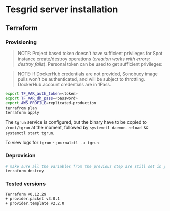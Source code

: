 # Tesgrid server installation 

## Terraform

### Provisioning

> NOTE: Project based token doesn't have sufficient privileges for Spot instance create/destroy operations (*creation works with errors; destroy fails*). Personal token can be used to get sufficient privileges:

> NOTE: If DockerHub credentials are not provided, Sonobuoy image pulls won't be authenticated, and will be subject to throttling. DockerHub account credentials are in 1Pass.

```bash
export TF_VAR_auth_token=<token>
export TF_VAR_dh_pass=<password>
export AWS_PROFILE=replicated-production
terrafrom plan
terraform apply
```

The `tgrun` service is configured, but the binary have to be copied to `/root/tgrun` at the moment, followed by `systemctl daemon-reload && systemctl start tgrun`.

To view logs for `tgrun` - `journalctl -u tgrun`

### Deprovision
```bash
# make sure all the variables from the previous step are still set in your env
terraform destroy
```

### Tested versions
```bash
Terraform v0.12.29
+ provider.packet v3.0.1
+ provider.template v2.2.0
```
